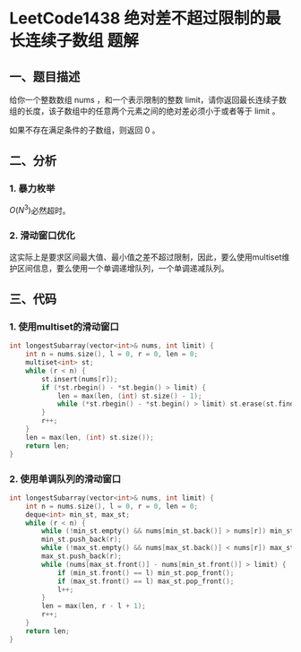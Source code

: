 # LeetCode1438 绝对差不超过限制的最长连续子数组 题解

## 一、题目描述

给你一个整数数组 nums ，和一个表示限制的整数 limit，请你返回最长连续子数组的长度，该子数组中的任意两个元素之间的绝对差必须小于或者等于 limit 。

如果不存在满足条件的子数组，则返回 0 。



## 二、分析

### 1. 暴力枚举

$O(N^3)$必然超时。

### 2. 滑动窗口优化

这实际上是要求区间最大值、最小值之差不超过限制，因此，要么使用multiset维护区间信息，要么使用一个单调递增队列，一个单调递减队列。



## 三、代码

### 1. 使用multiset的滑动窗口

```c++
int longestSubarray(vector<int>& nums, int limit) {
    int n = nums.size(), l = 0, r = 0, len = 0;
    multiset<int> st;
    while (r < n) {
        st.insert(nums[r]);
        if (*st.rbegin() - *st.begin() > limit) {
            len = max(len, (int) st.size() - 1);
            while (*st.rbegin() - *st.begin() > limit) st.erase(st.find(nums[l++]));
        }
        r++;
    }
    len = max(len, (int) st.size());
    return len;
}
```



### 2. 使用单调队列的滑动窗口

```c++
int longestSubarray(vector<int>& nums, int limit) {
    int n = nums.size(), l = 0, r = 0, len = 0;
    deque<int> min_st, max_st;
    while (r < n) {
        while (!min_st.empty() && nums[min_st.back()] > nums[r]) min_st.pop_back();
        min_st.push_back(r);
        while (!max_st.empty() && nums[max_st.back()] < nums[r]) max_st.pop_back();
        max_st.push_back(r);
        while (nums[max_st.front()] - nums[min_st.front()] > limit) {
            if (min_st.front() == l) min_st.pop_front();
            if (max_st.front() == l) max_st.pop_front();
            l++;
        }
        len = max(len, r - l + 1);
        r++;
    }
    return len;
}
```

